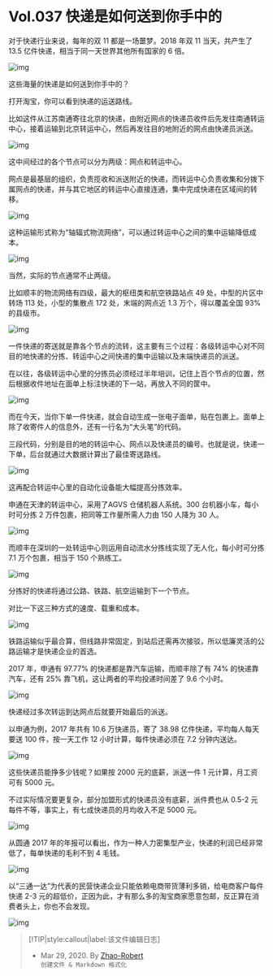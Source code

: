 # Vol.037 快递是如何送到你手中的

对于快递行业来说，每年的双 11 都是一场噩梦。2018 年双 11 当天，共产生了 13.5 亿件快递，相当于同一天世界其他所有国家的 6 倍。

![img](https://paperclip.host/static/U6yRaDu1Nabn1VGibjoLKWGrQSdibClkiah3IFHcBsg0hDYFDVHjzLS62TbJdTgRnR4NcryAmSMUxBeWMdMEZbSdg.gif?imageMogr2/format/avif)

这些海量的快递是如何送到你手中的？

打开淘宝，你可以看到快递的运送路线。

比如这件从江苏南通寄往北京的快递，由附近网点的快递员收件后先发往南通转运中心，接着运输到北京转运中心，然后再发往目的地附近的网点由快递员派送。

![img](https://paperclip.host/static/U6yRaDu1Nabn1VGibjoLKWGrQSdibClkiaho9mF7qdh9icBPGrMicsKyf7uy0qXwbWLpbwu2UvgVQwpZCcwYkhFPM2g.gif?imageMogr2/format/avif)

这中间经过的各个节点可以分为两级：网点和转运中心。

网点是最基层的组织，负责揽收和派送附近的快递，而转运中心负责收集和分拨下属网点的快递，并与其它地区的转运中心直接连通，集中完成快递在区域间的转移。

![img](https://paperclip.host/static/U6yRaDu1Nabn1VGibjoLKWGrQSdibClkiahozhLdq26CbFhpMqLbkgHdeaeB3uibPgYSkzbZsnJjPsWn8UTEUexV5g.gif?imageMogr2/format/avif)

这种运输形式称为“轴辐式物流网络”，可以通过转运中心之间的集中运输降低成本。

![img](https://paperclip.host/static/U6yRaDu1Nabn1VGibjoLKWGrQSdibClkiahe2qFpbHxrrDibibyCj7iaklddSDXvHuX9icXOT8rViaf1zTWJC2NzBQTribw.png?imageMogr2/format/avif)

当然，实际的节点通常不止两级。

比如顺丰的物流网络有四级，最大的枢纽类和航空铁路站点 49 处，中型的片区中转场 113 处，小型的集散点 172 处，末端的网点近 1.3 万个，得以覆盖全国 93% 的县级市。

![img](https://paperclip.host/static/U6yRaDu1Nabn1VGibjoLKWGrQSdibClkiaheeSwaR7cqYNiau1yjG7VlzdrsUk0PI8qlI7AgWMQr9Ix2zwU1iaMs0SQ.gif?imageMogr2/format/avif)

一件快递的寄送就是靠各个节点的流转，这主要有三个过程：各级转运中心对不同目的地快递的分拣、转运中心之间快递的集中运输以及末端快递员的派送。

在以往，各级转运中心里的分拣员必须经过半年培训，记住上百个节点的位置，然后根据收件地址在面单上标注快递的下一站，再放入不同的筐中。

![img](https://paperclip.host/static/U6yRaDu1Nabn1VGibjoLKWGrQSdibClkiahIVn88icFbNd8X3ZcW7EclibnyPu9qrYLQ5DkJLichRQ47CZBmKAKlSCKg.gif?imageMogr2/format/avif)

而在今天，当你下单一件快递，就会自动生成一张电子面单，贴在包裹上。面单上除了收寄件人的信息外，还有一行名为“大头笔”的代码。

三段代码，分别是目的地的转运中心、网点以及快递员的编号。也就是说，快递一下单，后台就通过大数据计算出了最佳寄送路线。

![img](https://paperclip.host/static/U6yRaDu1Nabn1VGibjoLKWGrQSdibClkiahVeujvohxicbfcCMjdAkVkMYNKkmNvptn9QOcKYMd9eCXmbtxPBG6dOA.gif?imageMogr2/format/avif)

这再配合转运中心里的自动化设备能大幅提高分拣效率。

申通在天津的转运中心，采用了AGVS 仓储机器人系统。300 台机器小车，每小时可分拣 2 万件包裹，把同等工作量所需人力由 150 人降为 30 人。

![img](https://paperclip.host/static/U6yRaDu1Nabn1VGibjoLKWGrQSdibClkiahbnLiathQXB67H1TGIUSbfLlq6iaUOibexwzOdnwhibhY6icMaDVYJIvB4xA.gif?imageMogr2/format/avif)

而顺丰在深圳的一处转运中心则运用自动流水分拣线实现了无人化，每小时可分拣 7.1 万个包裹，相当于 150 个熟练工。

![img](https://paperclip.host/static/U6yRaDu1Nabn1VGibjoLKWGrQSdibClkiahg7wNSYYY41BJgLDk3ux8rMwBhxiccv276Kuk8MYn8MiaEAMgZficibyicyg.gif?imageMogr2/format/avif)

分拣好的快递将通过公路、铁路、航空运输到下一个节点。

对比一下这三种方式的速度、载重和成本。

![img](https://paperclip.host/static/U6yRaDu1Nabn1VGibjoLKWGrQSdibClkiahKgjIOzISUZGsuNcPNrhJBiasaV7WCmeoU40sgQ9xibt07gyPh4vsdMng.png?imageMogr2/format/avif)

铁路运输似乎最合算，但线路非常固定，到站后还需再次接驳，所以低廉灵活的公路运输才是快递企业的首选。

2017 年，申通有 97.77% 的快递都是靠汽车运输，而顺丰除了有 74% 的快递靠汽车，还有 25% 靠飞机，这让两者的平均投递时间差了 9.6 个小时。

![img](https://paperclip.host/static/U6yRaDu1Nabn1VGibjoLKWGrQSdibClkiahv0q4anOZiaPBUgIy1tp9Yw4Nm9FayZibBkZmRVEYicyrjN8r0ckPia6GyQ.gif?imageMogr2/format/avif)

快递经过多次转运到达网点后就要开始最后的派送。

以申通为例，2017 年共有 10.6 万快递员，寄了 38.98 亿件快递，平均每人每天要送 100 件，按一天工作 12 小时计算，每件快递必须在 7.2 分钟内送达。

![img](https://paperclip.host/static/U6yRaDu1Nabn1VGibjoLKWGrQSdibClkiahW4bV12edPibwj97BYBf3CI7GbRhcQ2SClvT0J0ibKjsT2Ry0yYOWKCjg.gif?imageMogr2/format/avif)

这些快递员能挣多少钱呢？如果按 2000 元的底薪，派送一件 1 元计算，月工资可有 5000 元。

不过实际情况要更复杂，部分加盟形式的快递员没有底薪，派件费也从 0.5-2 元每件不等，事实上，有七成快递员的月均收入不足 5000 元。

![img](https://paperclip.host/static/U6yRaDu1Nabn1VGibjoLKWGrQSdibClkiahIxRTnFUAH7XiaQYCVPHLc5LDxMW0mbmQHb9lh1jrO8FSqialkGicTwLrA.gif?imageMogr2/format/avif)

从圆通 2017 年的年报可以看出，作为一种人力密集型产业，快递的利润已经非常低了，每单快递的毛利不到 4 毛钱。

![img](https://paperclip.host/static/U6yRaDu1Nabn1VGibjoLKWGrQSdibClkiahNVlibCeyFaT1icVOvER9xXOAV9JKTmJbG0OKqjMXHYKicibueKJN4T7WRQ.gif?imageMogr2/format/avif)

以“三通一达”为代表的民营快递企业只能依赖电商带货薄利多销，给电商客户每件快递 2-3 元的超低价，正因为此，才有那么多的淘宝商家愿意包邮，反正算在消费者头上，你也不会发现。

![img](https://paperclip.host/static/U6yRaDu1Nabn1VGibjoLKWGrQSdibClkiahb7iaD3VEusCaLRhNibPh6ARA55oW1ibByjyQkjRUPMTiaS8ibPVpWneqy4g.gif?imageMogr2/format/avif)

> [!TIP|style:callout|label:该文件编辑日志]
>
> - Mar 29, 2020. By [Zhao-Robert](https://github.com/Zhao-Robert)  
> `创建文件 & Markdown 格式化`
